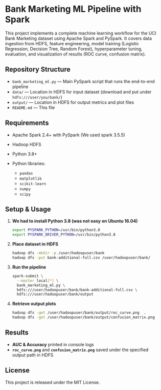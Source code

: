 # Bank Marketing ML Pipeline with Spark

This project implements a complete machine learning workflow for the UCI Bank Marketing dataset using Apache Spark and PySpark. It covers data ingestion from HDFS, feature engineering, model training (Logistic Regression, Decision Tree, Random Forest), hyperparameter tuning, evaluation, and visualization of results (ROC curve, confusion matrix).

## Repository Structure

* `bank_marketing_ml.py` — Main PySpark script that runs the end-to-end pipeline
* `data/` — Location in HDFS for input dataset (download and put under `hdfs:///user/you/bank/`)
* `output/` — Location in HDFS for output metrics and plot files
* `README.md` — This file

## Requirements

* Apache Spark 2.4+ with PySpark (We used spark 3.5.5)
* Hadoop HDFS
* Python 3.8+
* Python libraries:

  * `pandas`
  * `matplotlib`
  * `scikit-learn`
  * `numpy`
  * `scipy`

## Setup & Usage

1. **We had to install Python 3.8 (was not easy on Ubuntu 16.04)**

   ```bash
   export PYSPARK_PYTHON=/usr/bin/python3.8
   export PYSPARK_DRIVER_PYTHON=/usr/bin/python3.8
   ```

2. **Place dataset in HDFS**

   ```bash
   hadoop dfs -mkdir -p /user/hadoopuser/bank
   hadoop dfs -put bank-additional-full.csv /user/hadoopuser/bank/
   ```

3. **Run the pipeline**

   ```bash
   spark-submit \
     --master local[*] \
     bank_marketing_ml.py \
     hdfs:///user/hadoopuser/bank/bank-additional-full.csv \
     hdfs:///user/hadoopuser/bank/output
   ```

4. **Retrieve output plots**

   ```bash
   hadoop dfs -get /user/hadoopuser/bank/output/roc_curve.png  .
   hadoop dfs -get /user/hadoopuser/bank/output/confusion_matrix.png  .
   ```

## Results

* **AUC & Accuracy** printed in console logs
* **`roc_curve.png`** and **`confusion_matrix.png`** saved under the specified output path in HDFS

## License

This project is released under the MIT License.
